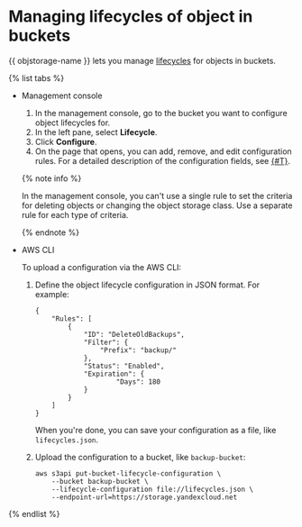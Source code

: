 # Managing lifecycles of object in buckets

{{ objstorage-name }} lets you manage [lifecycles](../../concepts/lifecycles.md) for objects in buckets.

{% list tabs %}

- Management console
    1. In the management console, go to the bucket you want to configure object lifecycles for.
    2. In the left pane, select **Lifecycle**.
    3. Click **Configure**.
    4. On the page that opens, you can add, remove, and edit configuration rules. For a detailed description of the configuration fields, see [{#T}](../../s3/api-ref/lifecycles/xml-config.md).

    {% note info %}

    In the management console, you can't use a single rule to set the criteria for deleting objects or changing the object storage class. Use a separate rule for each type of criteria.

    {% endnote %}

- AWS CLI

    To upload a configuration via the AWS CLI:

    1. Define the object lifecycle configuration in JSON format. For example:

        ```
        {
            "Rules": [
                {
                    "ID": "DeleteOldBackups",
                    "Filter": {
                        "Prefix": "backup/"
                    },
                    "Status": "Enabled",
                    "Expiration": {
                            "Days": 180
                    }
                }
            ]
        }
        ```

        When you're done, you can save your configuration as a file, like `lifecycles.json`.

    2. Upload the configuration to a bucket, like `backup-bucket`:

        ```
        aws s3api put-bucket-lifecycle-configuration \
            --bucket backup-bucket \
            --lifecycle-configuration file://lifecycles.json \
            --endpoint-url=https://storage.yandexcloud.net
        ```

{% endlist %}

